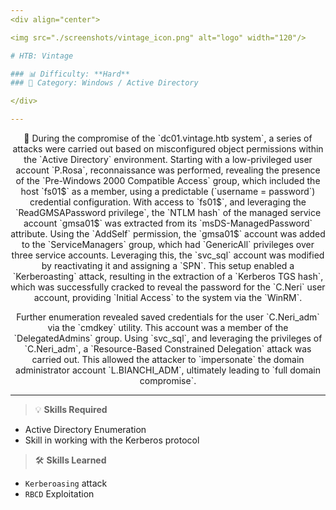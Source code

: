 ```yaml
---
<div align="center">

<img src="./screenshots/vintage_icon.png" alt="logo" width="120"/>

# HTB: Vintage

### 📊 Difficulty: **Hard**
### 📁 Category: Windows / Active Directory

</div>

---
```


<p align="center">
🔎 During the compromise of the `dc01.vintage.htb system`, a series of attacks were carried out based on misconfigured object permissions within the `Active Directory` environment.
Starting with a low-privileged user account `P.Rosa`, reconnaissance was performed, revealing the presence of the `Pre-Windows 2000 Compatible Access` group, which included the
host `fs01$` as a member, using a predictable (`username = password`) credential configuration.
With access to `fs01$`, and leveraging the `ReadGMSAPassword privilege`, the `NTLM hash` of the managed service account `gmsa01$` was extracted from its `msDS-ManagedPassword` attribute.
Using the `AddSelf` permission, the `gmsa01$` account was added to the `ServiceManagers` group, which had `GenericAll` privileges over three service accounts. Leveraging this, the `svc_sql`
account was modified by reactivating it and assigning a `SPN`. This setup enabled a `Kerberoasting` attack, resulting in the extraction of a `Kerberos TGS hash`, which was successfully
cracked to reveal the password for the `C.Neri` user account, providing `Initial Access` to the system via the `WinRM`.
</p>

<p align="center">
Further enumeration revealed saved credentials for the user `C.Neri_adm` via the `cmdkey` utility. This account was a member of the `DelegatedAdmins` group. Using `svc_sql`, and leveraging
the privileges of `C.Neri_adm`, a `Resource-Based Constrained Delegation` attack was carried out. This allowed the attacker to `impersonate` the domain administrator account `L.BIANCHI_ADM`,
ultimately leading to `full domain compromise`.
</p>

---

> 💡 **Skills Required**
- Active Directory Enumeration
- Skill in working with the Kerberos protocol

> 🛠️ **Skills Learned**
- `Kerberoasing` attack
- `RBCD` Exploitation
